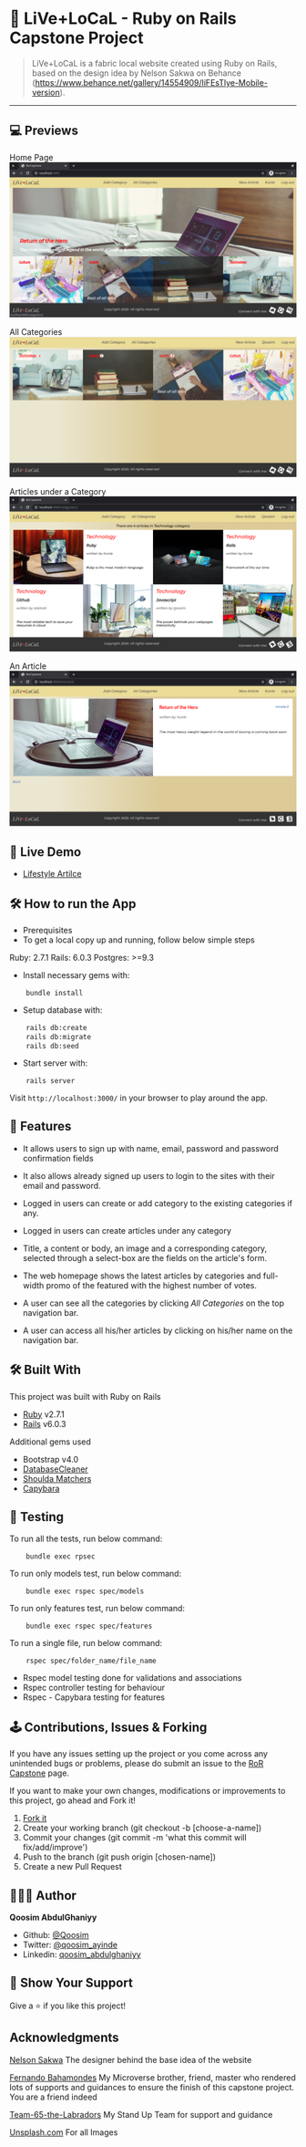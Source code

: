 # 🔐 LiVe+LoCaL - Ruby on Rails Capstone Project

> LiVe+LoCaL is a fabric local website created using Ruby on Rails, based on the design idea by Nelson Sakwa on Behance (https://www.behance.net/gallery/14554909/liFEsTlye-Mobile-version).

***********

## 💻 Previews
Home Page
  ![Home Page](previews/index.png)

All Categories
  ![Categories](previews/all_categories.png)

Articles under a Category
  ![Category's Articles](previews/category_articles.png)

An Article
  ![Article](previews/article.png)

## 🚚 Live Demo 

* [Lifestyle Artilce](https://so-me-app.herokuapp.com)

## 🛠️ How to run the App

 - Prerequisites
 - To get a local copy up and running, follow below simple steps

Ruby: 2.7.1
Rails: 6.0.3
Postgres: >=9.3

- Install necessary gems with:
``` 
    bundle install
```
- Setup database with:

```
    rails db:create
    rails db:migrate
    rails db:seed
```

- Start server with:
    
```
    rails server
```

Visit `http://localhost:3000/` in your browser to play around the app.

## 🎉 Features

* It allows users to sign up with name, email, password and password confirmation fields 

* It also allows already signed up users to login to the sites with their email and password.

* Logged in users can create or add category to the existing categories if any.

* Logged in users can create articles under any category

* Title, a content or body, an image and a corresponding category, selected through a select-box are the fields on the article's form.

* The web homepage shows the latest articles by categories and full-width promo of the featured        with the highest number of  votes. 

* A user can see all the categories by clicking <i>All Categories</i> on the top navigation bar.

* A user can access all his/her articles by clicking on his/her name on the navigation bar. 

## 🛠️ Built With

This project was built with Ruby on Rails
* [Ruby](https://www.ruby-lang.org/en/) v2.7.1
* [Rails](https://rubyonrails.org/) v6.0.3

Additional gems used
* Bootstrap v4.0
* [DatabaseCleaner](https://github.com/DatabaseCleaner/database_cleaner)
* [Shoulda Matchers](https://github.com/thoughtbot/shoulda-matchers)
* [Capybara](https://github.com/teamcapybara/capybara)

## 🧪 Testing
To run all the tests, run below command:
```
    bundle exec rpsec
```
To run only models test, run below command:
```
    bundle exec rspec spec/models
```
To run only features test, run below command:
```
    bundle exec rspec spec/features
```
To run a single file, run below command:
```
    rspec spec/folder_name/file_name
```

* Rspec model testing done for validations and associations
* Rspec controller testing for behaviour
* Rspec - Capybara testing for features

## 🕹️ Contributions, Issues & Forking

If you have any issues setting up the project or you come across any unintended bugs or problems, please do submit an issue to the [RoR Capstone](https://github.com/Qoosim/ror-capstone/issues) page.

If you want to make your own changes, modifications or improvements to this project, go ahead and Fork it!
1. [Fork it](https://github.com/Qoosim/ror-capstone/fork)
2. Create your working branch (git checkout -b [choose-a-name])
3. Commit your changes (git commit -m 'what this commit will fix/add/improve')
4. Push to the branch (git push origin [chosen-name])
5. Create a new Pull Request

## 👨🏽‍💻 Author
**Qoosim AbdulGhaniyy**

- Github: [@Qoosim](https://github.com/Qoosim)
- Twitter: [@qoosim_ayinde](https://twitter.com/qoosim_ayinde)
- Linkedin: [qoosim_abdulghaniyy](https://www.linkedin.com/in/qoosim-abdulghaniyy)

## 🧴 Show Your Support

Give a ⭐️ if you like this project!

## Acknowledgments
[Nelson Sakwa](https://www.behance.net/sakwadesignstudio) The designer behind the base idea of the website

[Fernando Bahamondes](https://github.com/ferbaco86) My Microverse brother, friend, master who rendered lots of supports and guidances to ensure the finish of this capstone project. You are a friend indeed

[Team-65-the-Labradors](https://app.slack.com/client/T47CT8XPG/CQR748HS8?cdn_fallback=2) My Stand Up Team for support and guidance

[Unsplash.com](https://unsplash.com/s/photos/technology) For all Images
